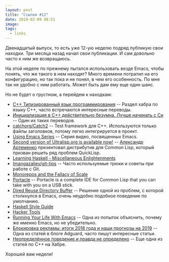 ```yaml
---
layout: post
title: "Ссылки #12"
date: 2019-02-09 08:51
image:
tags:
  - links
---
```

Двенадцатый выпуск, то есть уже 12-ую неделю подряд публикую свои находки. Три месяца назад начал свои публикации. И сам довольно часто к ним же возвращаюсь.

На этой неделе по прежнему пытался использовать везде Emacs, чтобы понять, что же такого в нем находят? Много времени потратил на его конфигурацию, но так пока и не понял, в чем его особенность. По мне так не удобно с ним работать. Может быть дам ему еще один шанс.

Но не будет о грустном, а перейдем к находкам:

* [C++ Типизированный язык программирования](https://habr.com/ru/hub/cpp/) -- Раздел хабра по языку C++, часто встречаются интересные переводы.
* [Инициализация в С++ действительно безумна. Лучше начинать с Си](https://habr.com/ru/post/438492/) -- Один их таких переводов.
* [catchorg/Catch2](https://github.com/catchorg/Catch2) -- Test framework для C++. Используются только файлы заголовков, потому легко интегрируется в проект.
* [Using Emacs Series](https://cestlaz.github.io/stories/emacs/) -- Серия видео, посвященных Emacs.
* [Second version of Ultralisp.org is available now!](http://40ants.com/posts/Second-version-of-Ultralisporg-is-available-now.html) -- [Александр Артеменко](https://github.com/svetlyak40wt) презентовал дистрибутив для Common Lisp, который призван решить ряд проблем QuickLisp.
* [Learning Haskell - Miscellaneous Enlightenments](https://sras.me/haskell/miscellaneous-enlightenments.html)
* [Imangazaliev/git-tips](https://github.com/Imangazaliev/git-tips) -- Часто используемые трюки и советы при работе с Git.
* [Monorepos and the Fallacy of Scale](https://presumably.de/monorepos-and-the-fallacy-of-scale.html)
* [Portacle](https://portacle.github.io/) -- Portacle is a complete IDE for Common Lisp that you can take with you on a USB stick.
* [Dired Reuse Directory Buffer](https://www.emacswiki.org/emacs/DiredReuseDirectoryBuffer) -- Решение одной из проблем, с которой столкнулся в Emacs, очень неудобно подобное поведение по умолчанию.
* [Haskell Style Guide](https://kowainik.github.io/posts/2019-02-06-style-guide)
* [Hacker Tools](https://hacker-tools.github.io/)
* [Running Your Life With Emacs](https://keyholesoftware.com/2019/01/30/running-your-life-with-emacs/) -- Одна из попыток объяснить, почему же именно Emacs, но не убедительно.
* [Блокировка рекламы: итоги 2018 года и наши прогнозы на 2019](https://adguard.com/ru/blog/the-year-2018-in-adblocking/) -- Одна из статей в блоге Adguard, часто пишут интересные статьи.
* [Неопределённое поведение и правда не определено](https://habr.com/ru/company/pvs-studio/blog/439502/) -- Еще одна из статей по C++ на Хабре.

Хорошей вам недели!
